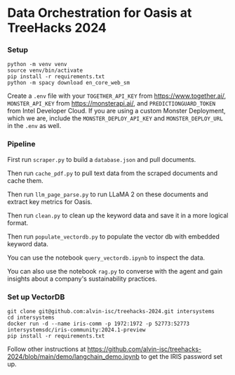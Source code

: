 # Data Orchestration for Oasis at TreeHacks 2024

### Setup

```
python -m venv venv
source venv/bin/activate
pip install -r requirements.txt
python -m spacy download en_core_web_sm
```

Create a `.env` file with your `TOGETHER_API_KEY` from https://www.together.ai/, `MONSTER_API_KEY` from https://monsterapi.ai/, and `PREDICTIONGUARD_TOKEN` from Intel Developer Cloud. If you are using a custom Monster Deployment, which we are, include the `MONSTER_DEPLOY_API_KEY` and `MONSTER_DEPLOY_URL` in the `.env` as well.


### Pipeline

First run `scraper.py` to build a `database.json` and pull documents.

Then run `cache_pdf.py` to pull text data from the scraped documents and cache them.

Then run `llm_page_parse.py` to run LLaMA 2 on these documents and extract key metrics for Oasis.

Then run `clean.py` to clean up the keyword data and save it in a more logical format.

Then run `populate_vectordb.py` to populate the vector db with embedded keyword data.

You can use the notebook `query_vectordb.ipynb` to inspect the data.

You can also use the notebook `rag.py` to converse with the agent and gain insights about a company's sustainability practices.


### Set up VectorDB

```
git clone git@github.com:alvin-isc/treehacks-2024.git intersystems
cd intersystems
docker run -d --name iris-comm -p 1972:1972 -p 52773:52773 intersystemsdc/iris-community:2024.1-preview
pip install -r requirements.txt
```

Follow other instructions at https://github.com/alvin-isc/treehacks-2024/blob/main/demo/langchain_demo.ipynb to get the IRIS password set up.
